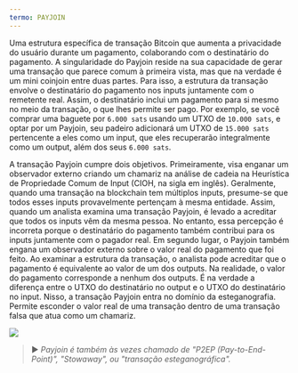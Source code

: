 ```yaml
---
termo: PAYJOIN
---
```


Uma estrutura específica de transação Bitcoin que aumenta a privacidade do usuário durante um pagamento, colaborando com o destinatário do pagamento. A singularidade do Payjoin reside na sua capacidade de gerar uma transação que parece comum à primeira vista, mas que na verdade é um mini coinjoin entre duas partes. Para isso, a estrutura da transação envolve o destinatário do pagamento nos inputs juntamente com o remetente real. Assim, o destinatário inclui um pagamento para si mesmo no meio da transação, o que lhes permite ser pago. Por exemplo, se você comprar uma baguete por `6.000 sats` usando um UTXO de `10.000 sats`, e optar por um Payjoin, seu padeiro adicionará um UTXO de `15.000 sats` pertencente a eles como um input, que eles recuperarão integralmente como um output, além dos seus `6.000 sats`.

A transação Payjoin cumpre dois objetivos. Primeiramente, visa enganar um observador externo criando um chamariz na análise de cadeia na Heurística de Propriedade Comum de Input (CIOH, na sigla em inglês). Geralmente, quando uma transação na blockchain tem múltiplos inputs, presume-se que todos esses inputs provavelmente pertençam à mesma entidade. Assim, quando um analista examina uma transação Payjoin, é levado a acreditar que todos os inputs vêm da mesma pessoa. No entanto, essa percepção é incorreta porque o destinatário do pagamento também contribui para os inputs juntamente com o pagador real. Em segundo lugar, o Payjoin também engana um observador externo sobre o valor real do pagamento que foi feito. Ao examinar a estrutura da transação, o analista pode acreditar que o pagamento é equivalente ao valor de um dos outputs. Na realidade, o valor do pagamento corresponde a nenhum dos outputs. É na verdade a diferença entre o UTXO do destinatário no output e o UTXO do destinatário no input. Nisso, a transação Payjoin entra no domínio da esteganografia. Permite esconder o valor real de uma transação dentro de uma transação falsa que atua como um chamariz.

![](../../dictionnaire/assets/14.png)

> ► *Payjoin é também às vezes chamado de "P2EP (Pay-to-End-Point)", "Stowaway", ou "transação esteganográfica".*